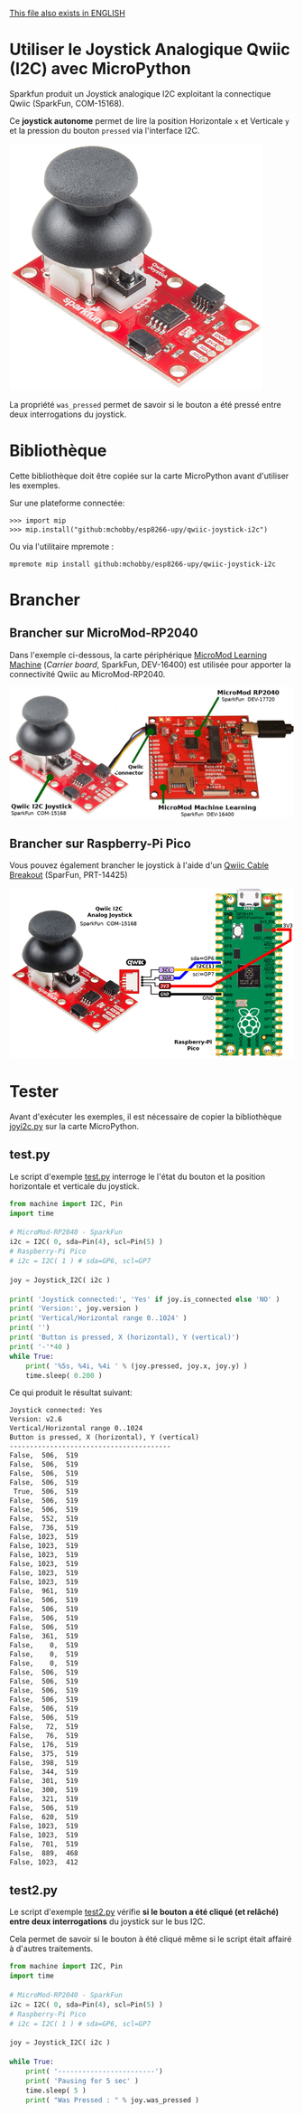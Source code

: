 [This file also exists in ENGLISH](readme_ENG.md)

# Utiliser le Joystick Analogique Qwiic (I2C) avec MicroPython

Sparkfun produit un Joystick analogique I2C exploitant la connectique Qwiic (SparkFun, COM-15168).

Ce __joystick autonome__  permet de lire la position Horizontale `x` et Verticale `y` et la pression du bouton `pressed` via l'interface I2C.

![SparkFun Qwiic I2C Joystick](docs/_static/Joystick-Qwiic.jpg)

La propriété `was_pressed` permet de savoir si le bouton a été pressé entre deux interrogations du joystick.


# Bibliothèque

Cette bibliothèque doit être copiée sur la carte MicroPython avant d'utiliser les exemples.

Sur une plateforme connectée:

```
>>> import mip
>>> mip.install("github:mchobby/esp8266-upy/qwiic-joystick-i2c")
```

Ou via l'utilitaire mpremote :

```
mpremote mip install github:mchobby/esp8266-upy/qwiic-joystick-i2c
```

# Brancher

## Brancher sur MicroMod-RP2040

Dans l'exemple ci-dessous, la carte périphérique [MicroMod Learning Machine](https://www.sparkfun.com/products/16400) (_Carrier board_, SparkFun,  DEV-16400) est utilisée pour apporter la connectivité Qwiic au MicroMod-RP2040.

![Qwiic Joystick to MicroMod RP2040](docs/_static/joystick-to-micromod-rp2040.jpg)

## Brancher sur Raspberry-Pi Pico

Vous pouvez également brancher le joystick à l'aide d'un [Qwiic Cable Breakout](https://www.sparkfun.com/products/14425) (SparFun, PRT-14425)

![Qwiic Joystick to Raspberry-Pi Pico](docs/_static/joystick-to-pico.jpg)

# Tester

Avant d'exécuter les exemples, il est nécessaire de copier la bibliothèque [joyi2c.py](lib/joyi2c.py) sur la carte MicroPython.

## test.py

Le script d'exemple [test.py](examples/test.py) interroge le l'état du bouton et la position horizontale et verticale du joystick.

``` python
from machine import I2C, Pin
import time

# MicroMod-RP2040 - SparkFun
i2c = I2C( 0, sda=Pin(4), scl=Pin(5) )
# Raspberry-Pi Pico
# i2c = I2C( 1 ) # sda=GP6, scl=GP7

joy = Joystick_I2C( i2c )

print( 'Joystick connected:', 'Yes' if joy.is_connected else 'NO' )
print( 'Version:', joy.version )
print( 'Vertical/Horizontal range 0..1024' )
print( '')
print( 'Button is pressed, X (horizontal), Y (vertical)')
print( '-'*40 )
while True:
	print( '%5s, %4i, %4i ' % (joy.pressed, joy.x, joy.y) )
	time.sleep( 0.200 )
```

Ce qui produit le résultat suivant:

```
Joystick connected: Yes
Version: v2.6
Vertical/Horizontal range 0..1024
Button is pressed, X (horizontal), Y (vertical)
----------------------------------------
False,  506,  519
False,  506,  519
False,  506,  519
False,  506,  519
 True,  506,  519
False,  506,  519
False,  506,  519
False,  552,  519
False,  736,  519
False, 1023,  519
False, 1023,  519
False, 1023,  519
False, 1023,  519
False, 1023,  519
False, 1023,  519
False,  961,  519
False,  506,  519
False,  506,  519
False,  506,  519
False,  506,  519
False,  361,  519
False,    0,  519
False,    0,  519
False,    0,  519
False,  506,  519
False,  506,  519
False,  506,  519
False,  506,  519
False,  506,  519
False,  506,  519
False,   72,  519
False,   76,  519
False,  176,  519
False,  375,  519
False,  398,  519
False,  344,  519
False,  301,  519
False,  300,  519
False,  321,  519
False,  506,  519
False,  620,  519
False, 1023,  519
False, 1023,  519
False,  701,  519
False,  889,  468
False, 1023,  412
```

## test2.py

Le script d'exemple [test2.py](examples/test2.py) vérifie __si le bouton a été cliqué (et relâché) entre deux interrogations__ du joystick sur le bus I2C.

Cela permet de savoir si le bouton à été cliqué même si le script était affairé à d'autres traitements.

``` python
from machine import I2C, Pin
import time

# MicroMod-RP2040 - SparkFun
i2c = I2C( 0, sda=Pin(4), scl=Pin(5) )
# Raspberry-Pi Pico
# i2c = I2C( 1 ) # sda=GP6, scl=GP7

joy = Joystick_I2C( i2c )

while True:
	print( '------------------------')
	print( 'Pausing for 5 sec' )
	time.sleep( 5 )
	print( "Was Pressed : " % joy.was_pressed )
```
